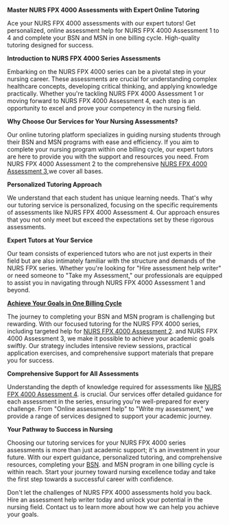 <b>Master NURS FPX 4000 Assessments with Expert Online Tutoring</b>

Ace your NURS FPX 4000 assessments with our expert tutors! Get personalized, online assessment help for NURS FPX 4000 Assessment 1 to 4 and complete your BSN and MSN in one billing cycle. High-quality tutoring designed for success.


<b>Introduction to NURS FPX 4000 Series Assessments</b>

Embarking on the NURS FPX 4000 series can be a pivotal step in your nursing career. These assessments are crucial for understanding complex healthcare concepts, developing critical thinking, and applying knowledge practically. Whether you're tackling NURS FPX 4000 Assessment 1 or moving forward to NURS FPX 4000 Assessment 4, each step is an opportunity to excel and prove your competency in the nursing field.


<b>Why Choose Our Services for Your Nursing Assessments? </b>

Our online tutoring platform specializes in guiding nursing students through their BSN and MSN programs with ease and efficiency. If you aim to complete your nursing program within one billing cycle, our expert tutors are here to provide you with the support and resources you need. From NURS FPX 4000 Assessment 2 to the comprehensive <a href="https://www.etutors.us/nhs-fpx-4000-assessment-3/">NURS FPX 4000 Assessment 3</a>,we cover all bases.


<b>Personalized Tutoring Approach</b>

We understand that each student has unique learning needs. That's why our tutoring service is personalized, focusing on the specific requirements of assessments like NURS FPX 4000 Assessment 4. Our approach ensures that you not only meet but exceed the expectations set by these rigorous assessments.


<b>Expert Tutors at Your Service</b>

Our team consists of experienced tutors who are not just experts in their field but are also intimately familiar with the structure and demands of the NURS FPX series. Whether you're looking for "Hire assessment help writer" or need someone to "Take my Assessment," our professionals are equipped to assist you in navigating through NURS FPX 4000 Assessment 1 and beyond.


<b><a href="https://www.etutors.us/sample-paper//">Achieve Your Goals in One Billing Cycle</a></b>

The journey to completing your BSN and MSN program is challenging but rewarding. With our focused tutoring for the NURS FPX 4000 series, including targeted help for <a href=https://www.etutors.us/nhs-fpx4000-assessment-2/>NURS FPX 4000 Assessment 2</a>. and NURS FPX 4000 Assessment 3, we make it possible to achieve your academic goals swiftly. Our strategy includes intensive review sessions, practical application exercises, and comprehensive support materials that prepare you for success.


<b>Comprehensive Support for All Assessments</b>

Understanding the depth of knowledge required for assessments like <a href=https://www.etutors.us/nurs-fpx-4000-assessment-4/>NURS FPX 4000 Assessment 4</a>. is crucial. Our services offer detailed guidance for each assessment in the series, ensuring you're well-prepared for every challenge. From "Online assessment help" to "Write my assessment," we provide a range of services designed to support your academic journey.


<b>Your Pathway to Success in Nursing</b>

Choosing our tutoring services for your NURS FPX 4000 series assessments is more than just academic support; it's an investment in your future. With our expert guidance, personalized tutoring, and comprehensive resources, completing your <a href=https://www.etutors.us/nhs-fpx4000-capella-project-for-nursing/>BSN</a>. and MSN program in one billing cycle is within reach. Start your journey toward nursing excellence today and take the first step towards a successful career with confidence.

Don't let the challenges of NURS FPX 4000 assessments hold you back. Hire an assessment help writer today and unlock your potential in the nursing field. Contact us to learn more about how we can help you achieve your goals.
